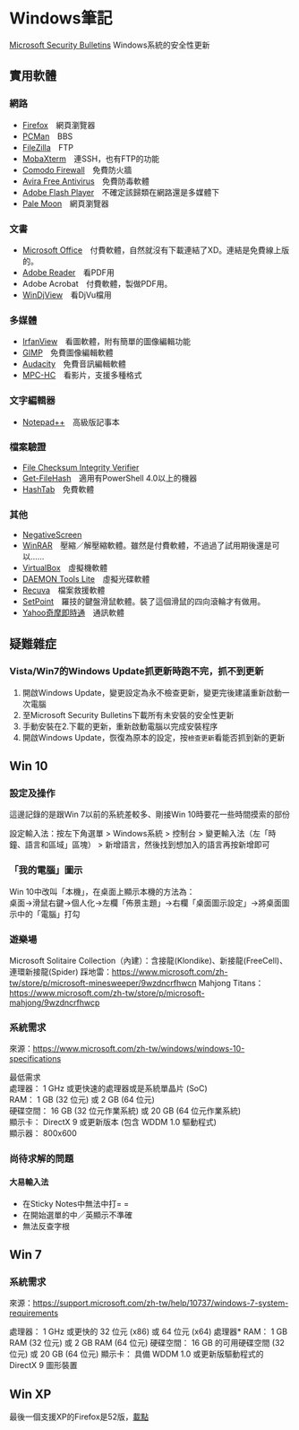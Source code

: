 # Windows筆記

[Microsoft Security Bulletins](https://technet.microsoft.com/en-us/security/bulletins.aspx) Windows系統的安全性更新

## 實用軟體
### 網路
* [Firefox](http://moztw.org/firefox/download/latest-win.html)　網頁瀏覽器
* [PCMan](http://pcman.ptt.cc/)　BBS
* [FileZilla](https://filezilla-project.org/download.php?type=client)　FTP
* [MobaXterm](http://mobaxterm.mobatek.net/download-home-edition.html)　連SSH，也有FTP的功能
* [Comodo Firewall](https://www.comodo.com/home/internet-security/firewall.php)　免費防火牆
* [Avira Free Antivirus](http://www.avira.com/zh-tw/download-start-new/product/avira-free-antivirus)　免費防毒軟體
* [Adobe Flash Player](http://get.adobe.com/tw/flashplayer/)　不確定該歸類在網路還是多媒體下
* [Pale Moon](https://www.palemoon.org/)　網頁瀏覽器

### 文書
* [Microsoft Office](https://office.com/start/default.aspx?WT.mc_id=Office_Products_site)　付費軟體，自然就沒有下載連結了XD。連結是免費線上版的。
* [Adobe Reader](http://get.adobe.com/tw/reader/)　看PDF用
* Adobe Acrobat　付費軟體，製做PDF用。
* [WinDjView](http://sourceforge.net/projects/windjview/)　看DjVu檔用

### 多媒體
* [IrfanView](http://www.irfanview.com/main_download_engl.htm)　看圖軟體，附有簡單的圖像編輯功能
* [GIMP](http://www.gimp.org/downloads/)　免費圖像編輯軟體
* [Audacity](http://audacity.sourceforge.net/download/?lang=zh-TW)　免費音訊編輯軟體
* [MPC-HC](http://mpc-hc.org/)　看影片，支援多種格式

### 文字編輯器
* [Notepad++](http://notepad-plus-plus.org/download/)　高級版記事本

### 檔案驗證
* [File Checksum Integrity Verifier](https://support.microsoft.com/en-us/kb/841290)
* [Get-FileHash](https://msdn.microsoft.com/en-us/powershell/reference/5.1/microsoft.powershell.utility/get-filehash)　適用有PowerShell 4.0以上的機器
* [HashTab](http://implbits.com/products/hashtab/)　免費軟體

### 其他
* [NegativeScreen](http://arcanesanctum.net/negativescreen/)
* [WinRAR](http://www.rar.com.tw/download.html)　壓縮／解壓縮軟體。雖然是付費軟體，不過過了試用期後還是可以……
* [VirtualBox](https://www.virtualbox.org/wiki/Downloads)　虛擬機軟體
* [DAEMON Tools Lite](http://www.disk-tools.com/download/daemon)　虛擬光碟軟體
* [Recuva](https://www.piriform.com/recuva)　檔案救援軟體
* [SetPoint](http://www.logitech.com/zh-tw/mice-pointers/articles/11650)　羅技的鍵盤滑鼠軟體。裝了這個滑鼠的四向滾輪才有做用。
* [Yahoo奇摩即時通](https://hk.messenger.yahoo.com/)　通訊軟體

## 疑難雜症
### Vista/Win7的Windows Update抓更新時跑不完，抓不到更新
1. 開啟Windows Update，變更設定為永不檢查更新，變更完後建議重新啟動一次電腦
2. 至Microsoft Security Bulletins下載所有未安裝的安全性更新
3. 手動安裝在2.下載的更新，重新啟動電腦以完成安裝程序
4. 開啟Windows Update，恢復為原本的設定，按`檢查更新`看能否抓到新的更新

## Win 10
### 設定及操作
這邊記錄的是跟Win 7以前的系統差較多、剛接Win 10時要花一些時間摸索的部份

設定輸入法：按左下角選單 > Windows系統 > 控制台 > 變更輸入法（左「時鐘、語言和區域」區塊）  > 新增語言，然後找到想加入的語言再按新增即可

### 「我的電腦」圖示
Win 10中改叫「本機」，在桌面上顯示本機的方法為：  
桌面→滑鼠右鍵→個人化→左欄「佈景主題」→右欄「桌面圖示設定」→將桌面圖示中的「電腦」打勾

### 遊樂場
Microsoft Solitaire Collection（內建）：含接龍(Klondike)、新接龍(FreeCell)、連環新接龍(Spider)
踩地雷：<https://www.microsoft.com/zh-tw/store/p/microsoft-minesweeper/9wzdncrfhwcn>
Mahjong Titans：<https://www.microsoft.com/zh-tw/store/p/microsoft-mahjong/9wzdncrfhwcp>

### 系統需求
來源：<https://www.microsoft.com/zh-tw/windows/windows-10-specifications>  
  
最低需求  
處理器： 1 GHz 或更快速的處理器或是系統單晶片 (SoC)  
RAM： 1 GB (32 位元) 或 2 GB (64 位元)  
硬碟空間： 16 GB (32 位元作業系統) 或 20 GB (64 位元作業系統)  
顯示卡： DirectX 9 或更新版本 (包含 WDDM 1.0 驅動程式)  
顯示器： 800x600  

### 尚待求解的問題
#### 大易輸入法
* 在Sticky Notes中無法中打= =
* 在開始選單的中／英顯示不準確
* 無法反查字根

## Win 7
### 系統需求
來源：<https://support.microsoft.com/zh-tw/help/10737/windows-7-system-requirements>

處理器： 1 GHz 或更快的 32 位元 (x86) 或 64 位元 (x64) 處理器*
RAM： 1 GB RAM (32 位元) 或 2 GB RAM (64 位元)
硬碟空間： 16 GB 的可用硬碟空間 (32 位元) 或 20 GB (64 位元)
顯示卡： 具備 WDDM 1.0 或更新版驅動程式的 DirectX 9 圖形裝置

## Win XP
最後一個支援XP的Firefox是52版，[載點](https://download.mozilla.org/?product=firefox-52.0.1-SSL&os=win&lang=zh-TW)